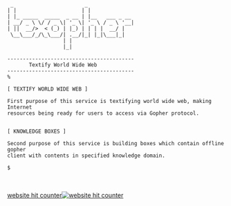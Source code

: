 ```
 _                       _
| |                     | |
| |_ _____  _____  _ __ | |__   ___ _ __
| __/ _ \ \/ / _ \| '_ \| '_ \ / _ \ '__|
| ||  __/>  < (_) | |_) | | | |  __/ |
 \__\___/_/\_\___/| .__/|_| |_|\___|_|
                  | |
                  |_|

-----------------------------------------
       Textify World Wide Web
-----------------------------------------
%
```

```
[ TEXTIFY WORLD WIDE WEB ]

First purpose of this service is textifying world wide web, making Internet
resources being ready for users to access via Gopher protocol.


[ KNOWLEDGE BOXES ]

Second purpose of this service is building boxes which contain offline gopher
client with contents in specified knowledge domain.

```

```
$
```

<div id="sfctupg6fdbzze4m25sw572f24zq5ll34zb"></div><script type="text/javascript" src="https://counter10.optistats.ovh/private/counter.js?c=tupg6fdbzze4m25sw572f24zq5ll34zb&down=async" async></script><br /><br /><a href="https://www.freecounterstat.com">website hit counter</a><noscript><a href="https://www.freecounterstat.com" title="website hit counter"><img src="https://counter10.optistats.ovh/private/freecounterstat.php?c=tupg6fdbzze4m25sw572f24zq5ll34zb" border="0" title="website hit counter" alt="website hit counter"></a></noscript>
